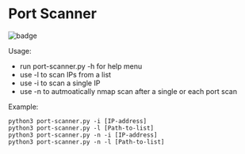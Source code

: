 <h1> Port Scanner </h1>


![badge](https://img.shields.io/github/downloads/lSANCHOl/port-scanner/total)

Usage:
- run port-scanner.py -h for help menu
- use -l to scan IPs from a list
- use -i to scan a single IP
- use -n to autmoatically nmap scan after a single or each port scan


Example:
```
python3 port-scanner.py -i [IP-address]
python3 port-scanner.py -l [Path-to-list]
python3 port-scanner.py -n -i [IP-address] 
python3 port-scanner.py -n -l [Path-to-list]
```
